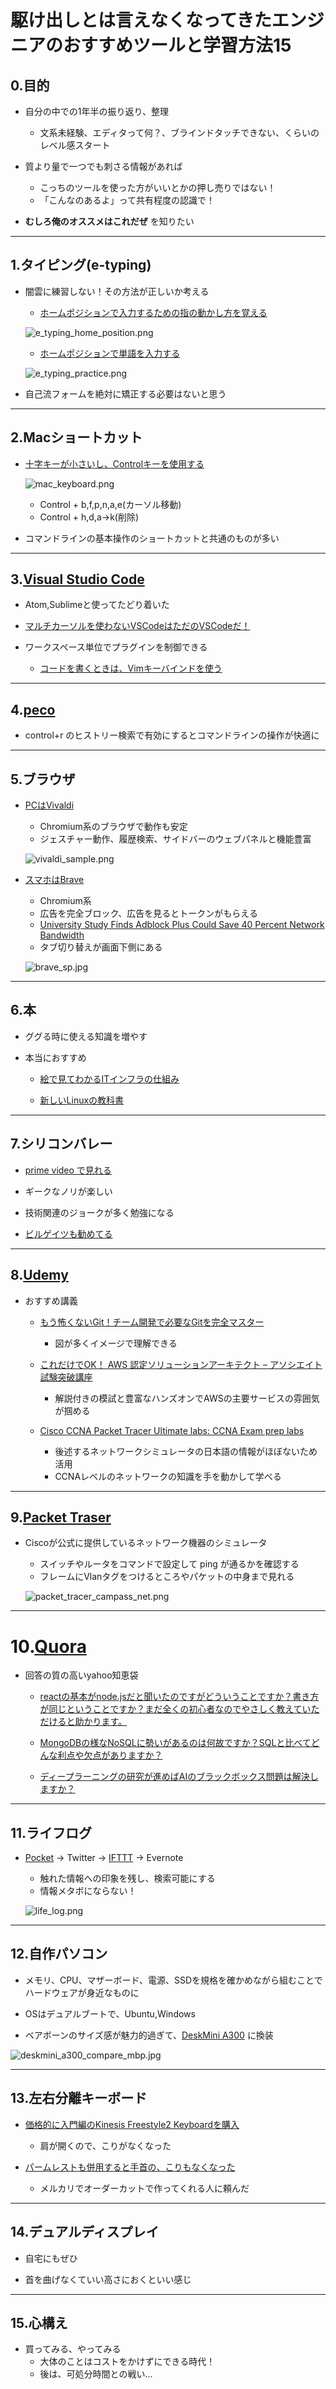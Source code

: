 # 駆け出しとは言えなくなってきたエンジニアのおすすめツールと学習方法15

## 0.目的

- 自分の中での1年半の振り返り、整理
    - 文系未経験、エディタって何？、ブラインドタッチできない、くらいのレベル感スタート

- 質より量で一つでも刺さる情報があれば
    - こっちのツールを使った方がいいとかの押し売りではない！
    - 「こんなのあるよ」って共有程度の認識で！

- **むしろ俺のオススメはこれだぜ** を知りたい

---
## 1.タイピング(e-typing)

- 闇雲に練習しない！その方法が正しいか考える
    - [ホームポジションで入力するための指の動かし方を覚える](https://azby.fmworld.net/usage/lesson/keyboard/typing/basic/roma.html)

    ![e_typing_home_position.png](assets/images/e_typing_home_position.png)

    - [ホームポジションで単語を入力する](https://www.e-typing.ne.jp/roma/variety/business.asp)

    ![e_typing_practice.png](assets/images/e_typing_practice.png)

- 自己流フォームを絶対に矯正する必要はないと思う

---
## 2.Macショートカット

- [十字キーが小さいし、Controlキーを使用する](https://gori.me/mac/mac-tips/16350)

    ![mac_keyboard.png](assets/images/mac_keyboard.png)

    - Control + b,f,p,n,a,e(カーソル移動)
    - Control + h,d,a→k(削除)

- コマンドラインの基本操作のショートカットと共通のものが多い

---
## 3.[Visual Studio Code](https://azure.microsoft.com/ja-jp/products/visual-studio-code/)

- Atom,Sublimeと使ってたどり着いた

- [マルチカーソルを使わないVSCodeはただのVSCodeだ！](http://mugi1.hateblo.jp/entry/vscode_multi_cursor)

- ワークスペース単位でプラグインを制御できる
    - [コードを書くときは、Vimキーバインドを使う](https://marketplace.visualstudio.com/items?itemName=vscodevim.vim)

---
## 4.[peco](https://github.com/peco/peco#demo)

- control+r のヒストリー検索で有効にするとコマンドラインの操作が快適に

---
## 5.ブラウザ

- [PCはVivaldi](https://vivaldi.com/ja/)
    - Chromium系のブラウザで動作も安定
    - ジェスチャー動作、履歴検索、サイドバーのウェブパネルと機能豊富

    ![vivaldi_sample.png](assets/images/vivaldi_sample.png)

- [スマホはBrave](https://play.google.com/store/apps/details?id=com.brave.browser&hl=ja)
    - Chromium系
    - 広告を完全ブロック、広告を見るとトークンがもらえる
    - [University Study Finds Adblock Plus Could Save 40 Percent Network Bandwidth](https://www.silicon.co.uk/e-marketing/adblock-plus-adblocking-network-traffic-172245)
    - タブ切り替えが画面下側にある

    ![brave_sp.jpg](assets/images/brave_sp.jpg)

---
## 6.本

- ググる時に使える知識を増やす

- 本当におすすめ
    - [絵で見てわかるITインフラの仕組み](https://www.amazon.co.jp/dp/4798158461/ref=cm_sw_r_tw_dp_U_x_SkMVDbT3C9Z0D)

    - [新しいLinuxの教科書](https://www.amazon.co.jp/dp/4797380942/ref=cm_sw_r_tw_dp_U_x_ElMVDbCBZBSRE)

---
## 7.シリコンバレー

- [prime video で見れる](https://www.amazon.co.jp/gp/video/detail/B077TD11DK/ref=cm_sw_tw_r_pv_wb_tGUqP3v4JMdpo)

- ギークなノリが楽しい
- 技術関連のジョークが多く勉強になる
- [ビルゲイツも勧めてる](https://gigazine.net/news/20181120-understand-silicon-valley/)

---
## 8.[Udemy](https://www.udemy.com)

- おすすめ講義
    - [もう怖くないGit！チーム開発で必要なGitを完全マスター](https://www.udemy.com/share/101WYWBEsbeVxWRHQ=/)
        - 図が多くイメージで理解できる

    - [これだけでOK！ AWS 認定ソリューションアーキテクト – アソシエイト試験突破講座](https://www.udemy.com/share/101XFiBEsbeVxWRHQ=/)
        - 解説付きの模試と豊富なハンズオンでAWSの主要サービスの雰囲気が掴める

    - [Cisco CCNA Packet Tracer Ultimate labs: CCNA Exam prep labs](https://www.udemy.com/share/101xYeBEsbeVxWRHQ=/)
        - 後述するネットワークシミュレータの日本語の情報がほぼないため活用
        - CCNAレベルのネットワークの知識を手を動かして学べる

---
## 9.[Packet Traser](https://www.netacad.com/ja/courses/packet-tracer)

- Ciscoが公式に提供しているネットワーク機器のシミュレータ
    - スイッチやルータをコマンドで設定して ping が通るかを確認する
    - フレームにVlanタグをつけるところやパケットの中身まで見れる

    ![packet_tracer_campass_net.png](assets/images/packet_tracer_campass_net.png)

---
# 10.[Quora](https://jp.quora.com)

- 回答の質の高いyahoo知恵袋

    - [reactの基本がnode.jsだと聞いたのですがどういうことですか？書き方が同じということですか？まだ全くの初心者なのでやさしく教えていただけると助かります。](https://qr.ae/TWs5dz)

    - [MongoDBの様なNoSQLに勢いがあるのは何故ですか？SQLと比べてどんな利点や欠点がありますか？](https://qr.ae/TWPo3v)

    - [ディープラーニングの研究が進めばAIのブラックボックス問題は解決しますか？](https://qr.ae/TWPomi)

---
## 11.ライフログ

- [Pocket](https://app.getpocket.com) → Twitter → [IFTTT](https://ifttt.com) → Evernote
    - 触れた情報への印象を残し、検索可能にする
    - 情報メタボにならない！

    ![life_log.png](assets/images/life_log.png)

---
## 12.自作パソコン

- メモリ、CPU、マザーボード、電源、SSDを規格を確かめながら組むことでハードウェアが身近なものに

- OSはデュアルブートで、Ubuntu,Windows
- ベアボーンのサイズ感が魅力的過ぎて、[DeskMini A300](https://www.asrock.com/nettop/AMD/DeskMini%20A300%20Series/index.jp.asp) に換装

![deskmini_a300_compare_mbp.jpg](assets/images/deskmini_a300_compare_mbp.jpg)

---
## 13.左右分離キーボード

- [価格的に入門編のKinesis Freestyle2 Keyboardを購入](https://www.amazon.co.jp/dp/B009ZNBJBM/ref=cm_sw_r_tw_dp_U_x_2BOVDbY5G1XQJ)
    - 肩が開くので、こりがなくなった

- [パームレストも併用すると手首の、こりもなくなった](https://matsunosuke.jp/wood-palm-rest/)
    - メルカリでオーダーカットで作ってくれる人に頼んだ

---
## 14.デュアルディスプレイ

- 自宅にもぜひ

- 首を曲げなくていい高さにおくといい感じ

---
## 15.心構え

- 買ってみる、やってみる
    - 大体のことはコストをかけずにできる時代！
    - 後は、可処分時間との戦い...
